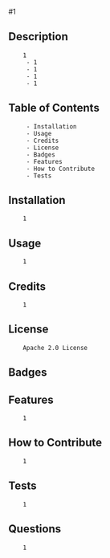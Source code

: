 
#1

## Description

        1
         - 1
         - 1
         - 1
         - 1

## Table of Contents

         - Installation
         - Usage
         - Credits
         - License
         - Badges
         - Features
         - How to Contribute
         - Tests

## Installation
        
        1

## Usage

        1

## Credits

        1

## License

        Apache 2.0 License

## Badges

## Features

        1

## How to Contribute

        1

## Tests

        1

## Questions

        1
